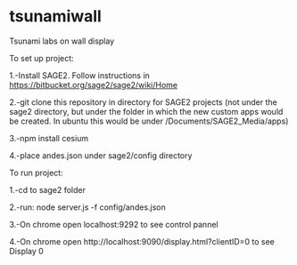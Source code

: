 # tsunamiwall
Tsunami labs on wall display

To set up project:

1.-Install SAGE2. Follow instructions in https://bitbucket.org/sage2/sage2/wiki/Home

2.-git clone this repository in directory for SAGE2 projects (not under the sage2 directory, but under the folder in which the new custom apps would be created. In ubuntu this would be under /Documents/SAGE2_Media/apps)

3.-npm install cesium

4.-place andes.json under sage2/config directory

To run project:

1.-cd to sage2 folder

2.-run: node server.js -f config/andes.json

3.-On chrome open localhost:9292 to see control pannel

4.-On chrome open http://localhost:9090/display.html?clientID=0 to see Display 0 
